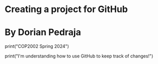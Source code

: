 # Creating a project for GitHub
# By Dorian Pedraja
 
print("COP2002 Spring 2024")

print("I'm understanding how to use GitHub to keep track of changes!")
